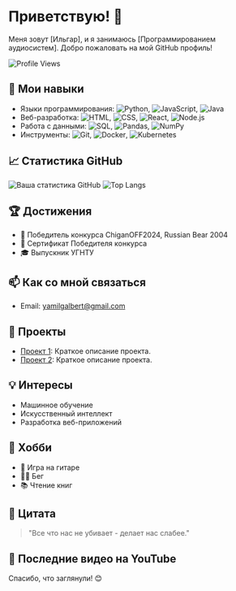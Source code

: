 # Приветствую! 👋

Меня зовут [Ильгар], и я занимаюсь [Программированием аудиосистем]. Добро пожаловать на мой GitHub профиль!

![Profile Views](https://komarev.com/ghpvc/?username=ваш_username&color=brightgreen)

## 🔧 Мои навыки
- Языки программирования: ![Python](https://img.shields.io/badge/-Python-3776AB?style=flat&logo=python&logoColor=white), ![JavaScript](https://img.shields.io/badge/-JavaScript-F7DF1E?style=flat&logo=javascript&logoColor=black), ![Java](https://img.shields.io/badge/-Java-007396?style=flat&logo=java&logoColor=white)
- Веб-разработка: ![HTML](https://img.shields.io/badge/-HTML5-E34F26?style=flat&logo=html5&logoColor=white), ![CSS](https://img.shields.io/badge/-CSS3-1572B6?style=flat&logo=css3&logoColor=white), ![React](https://img.shields.io/badge/-React-61DAFB?style=flat&logo=react&logoColor=black), ![Node.js](https://img.shields.io/badge/-Node.js-339933?style=flat&logo=node.js&logoColor=white)
- Работа с данными: ![SQL](https://img.shields.io/badge/-SQL-4479A1?style=flat&logo=sql&logoColor=white), ![Pandas](https://img.shields.io/badge/-Pandas-150458?style=flat&logo=pandas&logoColor=white), ![NumPy](https://img.shields.io/badge/-NumPy-013243?style=flat&logo=numpy&logoColor=white)
- Инструменты: ![Git](https://img.shields.io/badge/-Git-F05032?style=flat&logo=git&logoColor=white), ![Docker](https://img.shields.io/badge/-Docker-2496ED?style=flat&logo=docker&logoColor=white), ![Kubernetes](https://img.shields.io/badge/-Kubernetes-326CE5?style=flat&logo=kubernetes&logoColor=white)

## 📈 Статистика GitHub
![Ваша статистика GitHub](https://github-readme-stats.vercel.app/api?username=maybenexttime1&show_icons=true&theme=radical)
![Top Langs](https://github-readme-stats.vercel.app/api/top-langs/?username=maybenexttime1&layout=compact&theme=radical)

## 🏆 Достижения
- 🥇 Победитель конкурса ChiganOFF2024, Russian Bear 2004
- 📜 Сертификат Победителя конкурса 
- 🎓 Выпускник УГНТУ

## 📫 Как со мной связаться
- Email: [yamilgalbert@gmail.com](mailto:yamilgalbert@gmail.com)


## 🌟 Проекты
- [Проект 1](https://github.com/ваш_username/проект_1): Краткое описание проекта.
- [Проект 2](https://github.com/ваш_username/проект_2): Краткое описание проекта.

## 💡 Интересы
- Машинное обучение
- Искусственный интеллект
- Разработка веб-приложений


## 🎨 Хобби
- 🎸 Игра на гитаре
- 🏃‍♂️ Бег
- 📚 Чтение книг

## 💬 Цитата
> "Все что нас не убивает - делает нас слабее."

## 🎥 Последние видео на YouTube
<!-- YouTube:START -->
<!-- YouTube:END -->

Спасибо, что заглянули! 😊
